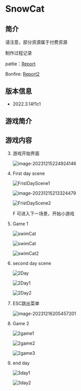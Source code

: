 # SnowCat
## 简介

请注意，部分资源属于付费资源

制作过程记录

pattie：[Report](./Reports/SnowCat.md)

Bonfire: [Report2](./Reports/SnowCat-2.md)

## 版本信息

+ 2022.3.14f1c1

## 游戏简介



## 游戏内容

3. 游戏开始界面

   <img src=".\Reports\readmeAsserts\StartGameScene.png" alt="image-20231215224924146" />

2. First day scene

   ![FristDayScene1](.\Reports\readmeAsserts\FristDayScene1.png)

   

   

   <img src=".\Reports\readmeAsserts\FristDayScene.png" alt="image-20231215213324479"  />

   

   

   ![FristDayScene2](.\Reports\readmeAsserts\FristDayScene2.png)

   F 可进入下一场景，开始小游戏

   

3. Game 1

   ![swimCat](.\Reports\readmeAsserts\swimCat.png)

   

   

   ![swimCat](.\Reports\readmeAsserts\swimCat1.png)

   

   

   ![swimCat2](.\Reports\readmeAsserts\swimCat2.png)

4. second day scene

   

   ![2Day](.\Reports\readmeAsserts\2Day.png)

   

   

   ![2Day1](.\Reports\readmeAsserts\2Day1.png)

   

   

   ![2Day2](.\Reports\readmeAsserts\2Day2.png)

5. ESC跳出菜单

   <img src=".\Reports\readmeAsserts\Menu.png" alt="image-20231216205457201" />

6. Game 2

   ![2game1](.\Reports\readmeAsserts\2game1.png)

   

   

   ![2game2](.\Reports\readmeAsserts\2game2.png)

   

   ![2game3](.\Reports\readmeAsserts\2game3.png)

7. end day

   

   ![3day1](.\Reports\readmeAsserts\3day1.png)

   ![3day2](.\Reports\readmeAsserts\3day2.png)